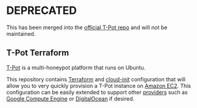 # DEPRECATED

This has been merged into the [official T-Pot repo](https://github.com/dtag-dev-sec/tpotce/tree/master/cloud/terraform) and will not be maintained.

## T-Pot Terraform

[T-Pot](https://github.com/dtag-dev-sec/tpotce) is a multi-honeypot platform that runs on Ubuntu.

This repository contains [Terraform](https://www.terraform.io/) and [cloud-init](https://cloudinit.readthedocs.io/en/latest/) configuration that will allow you to very quickly provision a T-Pot instance on [Amazon EC2](https://aws.amazon.com/ec2/). This configuration can be easily extended to support other [providers](https://www.terraform.io/docs/providers/index.html) such as [Google Compute Engine](https://cloud.google.com/compute/) or [DigitalOcean](https://www.digitalocean.com/) if desired.
